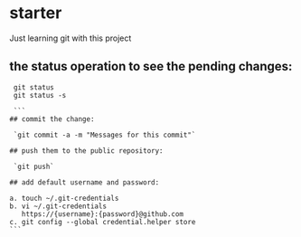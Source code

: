 # starter
Just learning git with this project

## the status operation to see the pending changes:
  
   ```
    git status
    git status -s

    ```
## commit the change:
  
    `git commit -a -m "Messages for this commit"`

## push them to the public repository:

    `git push`

## add default username and password:
  
   ```
    a. touch ~/.git-credentials
    b. vi ~/.git-credentials
       https://{username}:{password}@github.com
    c. git config --global credential.helper store
    ```

